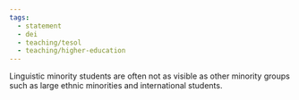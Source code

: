 ```yaml
---
tags:
  - statement
  - dei
  - teaching/tesol
  - teaching/higher-education
---
```

Linguistic minority students are often not as visible as other minority groups such as large ethnic minorities and international students.